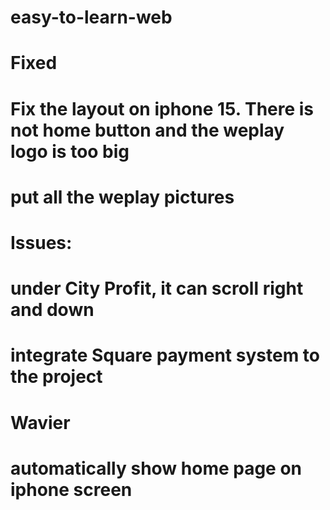 # easy-to-learn-web


# Fixed
# Fix the layout on iphone 15. There is not home button and the weplay logo is too big
# put all the weplay pictures 

# Issues:
# under City Profit, it can scroll right and down
# integrate Square payment system to the project
# Wavier 
# automatically show home page on iphone screen
